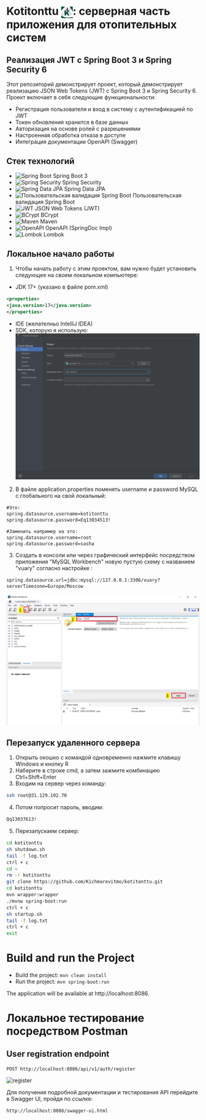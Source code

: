 # Kotitonttu <img src="./logo.png" alt="Логотип" width="30" align="center">: серверная часть приложения для отопительных систем

## Реализация JWT с Spring Boot 3 и Spring Security 6

Этот репозиторий демонстрирует проект, который демонстрирует реализацию 
JSON Web Tokens (JWT) с Spring Boot 3 и Spring Security 6. 
Проект включает в себя следующие функциональности:

- Регистрация пользователя и вход в систему с аутентификацией по JWT
- Токен обновления хранится в базе данных
- Авторизация на основе ролей с разрешениями
- Настроенная обработка отказа в доступе
- Интеграция документации OpenAPI (Swagger)

## Стек технологий

- ![Spring Boot](https://img.shields.io/badge/Spring%20Boot-3-green) Spring Boot 3
- ![Spring Security](https://img.shields.io/badge/Spring%20Security-blue) Spring Security
- ![Spring Data JPA](https://img.shields.io/badge/Spring%20Data%20JPA-orange) Spring Data JPA
- ![Пользовательская валидация Spring Boot](https://img.shields.io/badge/Custom%20Validation-yellow) Пользовательская валидация Spring Boot
- ![JWT](https://img.shields.io/badge/JWT-red) JSON Web Tokens (JWT)
- ![BCrypt](https://img.shields.io/badge/BCrypt-purple) BCrypt
- ![Maven](https://img.shields.io/badge/Maven-blueviolet) Maven
- ![OpenAPI](https://img.shields.io/badge/OpenAPI-lightgrey) OpenAPI (SpringDoc Impl)
- ![Lombok](https://img.shields.io/badge/Lombok-darkblue) Lombok

## Локальное начало работы
1) Чтобы начать работу с этим проектом, вам нужно будет установить следующее на своем локальном компьютере:
- JDK 17+ (указано в файле pom.xml)
```xml
<properties>
<java.version>17</java.version>
</properties>
```
- IDE (желателньо IntelliJ IDEA)
- SDK, которую я использую:
![register](sdk.png)  
  
2) В файле application.properties поменять username и password MySQL c глобального на свой локальный:

```properties
#Это:
spring.datasource.username=kotitonttu
spring.datasource.password=Eq13034513!
```

```properties
#Заменить например на это:
spring.datasource.username=root
spring.datasource.password=sasha
```
3) Создать в консоли или через графический интерфейс посредством приложения "MySQL Workbench" новую пустую схему с названием "vuary" согласно настройке :
   
```properties
spring.datasource.url=jdbc:mysql://127.0.0.1:3306/vuary?serverTimezone=Europe/Moscow
```
![mysqlcreateschema](mysqlcreateschema.png)

## Перезапуск удаленного сервера
1. Открыть окошко с командой одновременно нажмите клавишу Windows и кнопку R
2. Наберите в строке cmd, а затем зажмите комбинацию Ctrl+Shift+Enter
3. Входим на сервер через команду:
```bash
ssh root@31.129.102.70
```
4. Потом попросит пароль, вводим:
```bash
Qq13037613!
```
5. Перезапускаем сервер:
```bash
cd kotitonttu
sh shutdown.sh
tail -f log.txt
ctrl + c
cd ~
rm -r kotitonttu
git clone https://github.com/Kichmarevitmo/kotitonttu.git
cd kotitonttu
mvn wrapper:wrapper
./mvnw spring-boot:run
ctrl + c
sh startup.sh
tail -f log.txt
ctrl + c
exit
```
# Build and run the Project
- Build the project: `mvn clean install`
- Run the project: `mvn spring-boot:run`

The application will be available at http://localhost:8086.

# Локальное тестирование посредством Postman 
## User registration endpoint

`POST http://localhost:8086/api/v1/auth/register`

![register](register.PNG)

Для получения подробной документации и тестирования API перейдите в Swagger UI, пройдя по ссылке:
```
http://localhost:8086/swagger-ui.html
```
